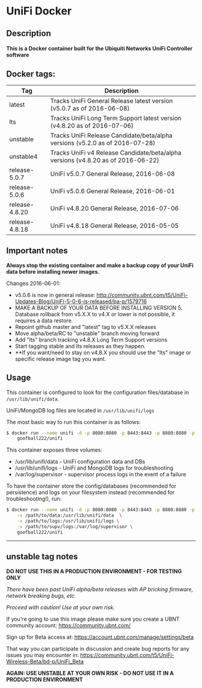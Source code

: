 # UniFi Docker

## Description

#### This is a Docker container built for the Ubiquiti Networks UniFi Controller software

## Docker tags:
| Tag | Description |
| --- | --- |
| latest | Tracks UniFi General Release latest version (v5.0.7 as of 2016-06-08) |
| lts | Tracks UniFi Long Term Support latest version (v4.8.20 as of 2016-07-06) |
| unstable | Tracks UniFi Release Candidate/beta/alpha versions (v5.2.0 as of 2016-07-28) |
| unstable4 | Tracks UniFi v4 Release Candidate/beta/alpha versions (v4.8.20 as of 2016-06-22) |
| release-5.0.7 | UniFi v5.0.7 General Release, 2016-06-08 |
| release-5.0.6 | UniFi v5.0.6 General Release, 2016-06-01 |
| release-4.8.20 | UniFi v4.8.20 General Release, 2016-07-06 |
| release-4.8.18 | UniFi v4.8.18 General Release, 2016-05-05 |

## Important notes

**Always stop the existing container and make a backup copy of your UniFi data before installing newer images.**

Changes 2016-06-01: 
* v5.0.6 is now in general release: http://community.ubnt.com/t5/UniFi-Updates-Blog/UniFi-5-0-6-is-released/ba-p/1579716 
* MAKE A BACKUP OF YOUR DATA BEFORE INSTALLING VERSION 5. Database rollback from v5.X.X to v4.X or lower is not possible, it requires a data restore.
* Repoint github master and "latest" tag to v5.X.X releases 
* Move alpha/beta/RC to "unstable" branch moving forward
* Add "lts" branch tracking v4.8.X Long Term Support versions
* Start tagging stable and lts releases as they happen.
* **If you want/need to stay on v4.8.X you should use the "lts" image or specific release image tag you want.

## Usage

This container is configured to look for the configuration files/database in `/usr/lib/unifi/data`.

UniFi/MongoDB log files are located in `/usr/lib/unifi/logs`

The most basic way to run this container is as follows:

```bash
$ docker run --name unifi -d -p 8080:8080 -p 8443:8443 -p 8880:8880 -p 8843:8843 \
	goofball222/unifi
```

This container exposes three volumes:
* /usr/lib/unifi/data - UniFi configuration data and DBs
* /usr/lib/unifi/logs - UniFi and MongoDB logs for troubleshooting
* /var/log/supervisor - supervisor process logs in the event of a failure

To have the container store the config/databases (recommended for persistence) 
and logs on your filesystem instead (recommended for troubleshooting!), run:

```bash
$ docker run --name unifi -d -p 8080:8080 -p 8443:8443 -p 8880:8880 -p 8843:8843 \
	-v /path/to/data:/usr/lib/unifi/data  \
	-v /path/to/logs:/usr/lib/unifi/logs \
	-v /path/to/supv/logs:/var/log/supervisor \
	goofball222/unifi
```

---

## unstable tag notes

**DO NOT USE THIS IN A PRODUCTION ENVIRONMENT - FOR TESTING ONLY**

_There have been past UniFi alpha/beta releases with AP bricking firmware, network breaking bugs, etc._

_Proceed with caution! Use at your own risk._

If you're going to use this image please make sure you create a UBNT community account:
https://community.ubnt.com/

Sign up for Beta access at:
https://account.ubnt.com/manage/settings/beta

That way you can participate in discussion and create bug reports for any issues you may encounter in:
https://community.ubnt.com/t5/UniFi-Wireless-Beta/bd-p/UniFi_Beta

**AGAIN: USE UNSTABLE AT YOUR OWN RISK - DO NOT USE IT IN A PRODUCTION ENVIRONMENT**
